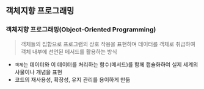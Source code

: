 ## 객체지향 프로그래밍

### 객체지향 프로그래밍(Object-Oriented Programming)
> 객체들의 집합으로 프로그램의 상호 작용을 표현하며 데이터를 객체로 취급하여 객체 내부에 선언된 메서드를 활용하는 방식
- `객체`는 데이터와 이 데이터를 처리하는 함수(메서드)를 함께 캡슐화하여 실제 세계의 사물이나 개념을 표현
- 코드의 재사용성, 확장성, 유지 관리를 용이하게 만듦
